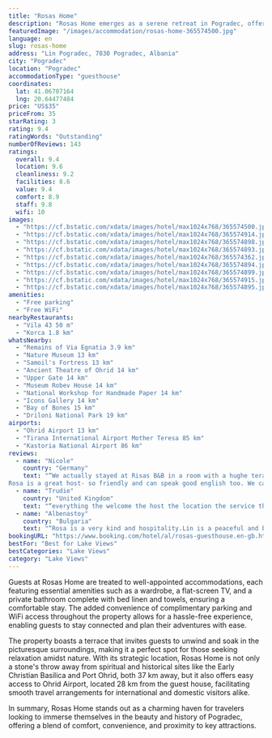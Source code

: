 ```yaml
---
title: "Rosas Home"
description: "Rosas Home emerges as a serene retreat in Pogradec, offering guests a unique blend of garden and lake views that promise a tranquil escape from the everyday."
featuredImage: "/images/accommodation/rosas-home-365574500.jpg"
language: en
slug: rosas-home
address: "Lin Pogradec, 7030 Pogradec, Albania"
city: "Pogradec"
location: "Pogradec"
accommodationType: "guesthouse"
coordinates:
  lat: 41.06707164
  lng: 20.64477484
price: "US$35"
priceFrom: 35
starRating: 3
rating: 9.4
ratingWords: "Outstanding"
numberOfReviews: 143
ratings:
  overall: 9.4
  location: 9.6
  cleanliness: 9.2
  facilities: 8.6
  value: 9.4
  comfort: 8.9
  staff: 9.8
  wifi: 10
images:
  - "https://cf.bstatic.com/xdata/images/hotel/max1024x768/365574500.jpg?k=b124b3ac78d1352382ef846ae9f22bb0b10389a0ba96612a6e4d2af3f73db3b9&o=&hp=1"
  - "https://cf.bstatic.com/xdata/images/hotel/max1024x768/365574914.jpg?k=29f4041110c9fc3e8af9fa36e7b2e58b9ff24e515b01c7dff1a76370548e7059&o=&hp=1"
  - "https://cf.bstatic.com/xdata/images/hotel/max1024x768/365574898.jpg?k=90fae0d50e40d38dc5b5c68ff3b1f35e67384a8851be714ab54f5486843f8188&o=&hp=1"
  - "https://cf.bstatic.com/xdata/images/hotel/max1024x768/365574893.jpg?k=c408953b38eb0ba113425c4275a41304d36ae52d4a12497237171da4bacfb63e&o=&hp=1"
  - "https://cf.bstatic.com/xdata/images/hotel/max1024x768/365574362.jpg?k=28c0c42f353321a5291396f0ae76e1ebaac6acf0bf1407543e0b681179475c22&o=&hp=1"
  - "https://cf.bstatic.com/xdata/images/hotel/max1024x768/365574894.jpg?k=d4dc7736732f7773c476e03d461334217783ca51835fdf8ab42643c1daa6668b&o=&hp=1"
  - "https://cf.bstatic.com/xdata/images/hotel/max1024x768/365574899.jpg?k=8bd13885e24d961be627bb5ee1bd5d50fa67987333617ea677b99622d587a99f&o=&hp=1"
  - "https://cf.bstatic.com/xdata/images/hotel/max1024x768/365574915.jpg?k=0acb854f99b7cab6d0b94b636f7a5fceae38515a8f1b88360e32c5ca8b88a326&o=&hp=1"
  - "https://cf.bstatic.com/xdata/images/hotel/max1024x768/365574895.jpg?k=24178b164bb31d80d490438fb883b67214f1755fa204183f5090172113d44649&o=&hp=1"
amenities:
  - "Free parking"
  - "Free WiFi"
nearbyRestaurants:
  - "Vila 43 50 m"
  - "Korca 1.8 km"
whatsNearby:
  - "Remains of Via Egnatia 3.9 km"
  - "Nature Museum 13 km"
  - "Samoil's Fortress 13 km"
  - "Ancient Theatre of Ohrid 14 km"
  - "Upper Gate 14 km"
  - "Museum Robev House 14 km"
  - "National Workshop for Handmade Paper 14 km"
  - "Icons Gallery 14 km"
  - "Bay of Bones 15 km"
  - "Driloni National Park 19 km"
airports:
  - "Ohrid Airport 13 km"
  - "Tirana International Airport Mother Teresa 85 km"
  - "Kastoria National Airport 86 km"
reviews:
  - name: "Nicole"
    country: "Germany"
    text: "“We actually stayed at Risas B&B in a room with a hughe terasse to the lake. In the evening, Rosa prepared fish for us , which we have taken at her beautiful, taverna terrace.
Rosa is a great host- so friendly and can speak good english too. We can...”"
  - name: "Trudie"
    country: "United Kingdom"
    text: "“everything the welcome the host the location the service the apartment just lovely”"
  - name: "Albenastoy"
    country: "Bulgaria"
    text: "“Rosa is a very kind and hospitality.Lin is a peaceful and beautiful place.”"
bookingURL: "https://www.booking.com/hotel/al/rosas-guesthouse.en-gb.html?aid=8035640"
bestFor: "Best for Lake Views"
bestCategories: "Lake Views"
category: "Lake Views"
---
```


Guests at Rosas Home are treated to well-appointed accommodations, each featuring essential amenities such as a wardrobe, a flat-screen TV, and a private bathroom complete with bed linen and towels, ensuring a comfortable stay. The added convenience of complimentary parking and WiFi access throughout the property allows for a hassle-free experience, enabling guests to stay connected and plan their adventures with ease.

The property boasts a terrace that invites guests to unwind and soak in the picturesque surroundings, making it a perfect spot for those seeking relaxation amidst nature. With its strategic location, Rosas Home is not only a stone's throw away from spiritual and historical sites like the Early Christian Basilica and Port Ohrid, both 37 km away, but it also offers easy access to Ohrid Airport, located 28 km from the guest house, facilitating smooth travel arrangements for international and domestic visitors alike.

In summary, Rosas Home stands out as a charming haven for travelers looking to immerse themselves in the beauty and history of Pogradec, offering a blend of comfort, convenience, and proximity to key attractions.